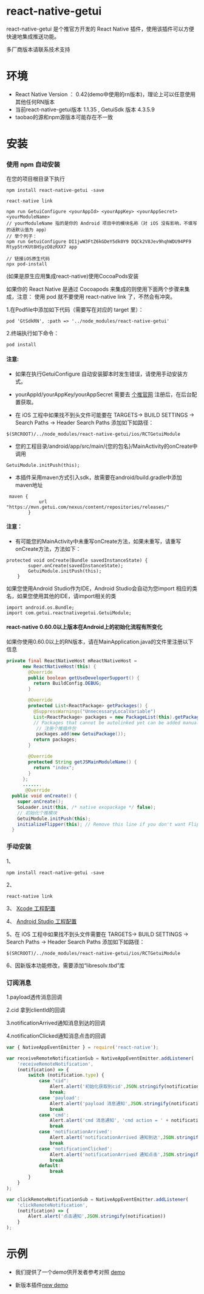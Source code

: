 # react-native-getui 
react-native-getui 是个推官方开发的 React Native 插件，使用该插件可以方便快速地集成推送功能。

多厂商版本请联系技术支持


# 环境

- React Native Version ： 0.42(demo中使用的rn版本)，理论上可以任意使用其他任何RN版本
- 当前react-native-getui版本 1.1.35 , GetuiSdk 版本 4.3.5.9
- taobao的源和npm源版本可能存在不一致

# 安装

### 使用 npm 自动安装

在您的项目根目录下执行

````
npm install react-native-getui -save
````
````
react-native link
````
````
npm run GetuiConfigure <yourAppId> <yourAppKey> <yourAppSecret>  <yourModuleName>
// yourModuleName 指的是你的 Android 项目中的模块名称（对 iOS 没有影响，不填写的话默认值为 app）
// 举个列子：
npm run GetuiConfigure DI1jwW3FtZ6kGDeY5dk0Y9 DQCk2V8Jev9hqhWDU94PF9 Rtyp5trKUt8HSyzD8zRXX7 app

````

```
// 链接iOS原生代码
npx pod-install
```

(如果是原生应用集成react-native)使用CocoaPods安装

如果你的 React Native 是通过 Cocoapods 来集成的则使用下面两个步骤来集成，注意： 使用 pod 就不要使用 react-native link 了，不然会有冲突。

1.在Podfile中添加如下代码（需要写在对应的 target 里）：

````
pod 'GtSdkRN', :path => '../node_modules/react-native-getui'
````

2.终端执行如下命令：

````
pod install
````

#### 注意:

- 如果在执行GetuiConfigure 自动安装脚本时发生错误，请使用手动安装方式。

- yourAppId/yourAppKey/yourAppSecret 需要去 [个推官网](https://dev.getui.com) 注册后，在后台配置获取。

- 在 iOS 工程中如果找不到头文件可能要在 TARGETS-> BUILD SETTINGS -> Search Paths -> Header Search Paths 添加如下如路径：
````
$(SRCROOT)/../node_modules/react-native-getui/ios/RCTGetuiModule
````
- 您的工程目录/android/app/src/main/{您的包名}/MainActivity的onCreate中调用
````
GetuiModule.initPush(this);
````
- 本插件采用maven方式引入sdk，故需要在android/build.gradle中添加maven地址
````
 maven {
            url "https://mvn.getui.com/nexus/content/repositories/releases/"
        }
````

#### 注意：

- 有可能您的MainActivity中未重写onCreate方法，如果未重写，请重写onCreate方法，方法如下：
````
protected void onCreate(Bundle savedInstanceState) {
        super.onCreate(savedInstanceState);
        GetuiModule.initPush(this);
    }
````
如果您使用Android Studio作为IDE，Android Studio会自动为您import 相应的类名，如果您使用其他的IDE，请import相关的类

````
import android.os.Bundle;
import com.getui.reactnativegetui.GetuiModule;
````

####  react-native 0.60.0以上版本在Android上的初始化流程有所变化
如果你使用0.60.0以上的RN版本，请在MainApplication.java的文件里注册以下信息
````java
private final ReactNativeHost mReactNativeHost =
      new ReactNativeHost(this) {
        @Override
        public boolean getUseDeveloperSupport() {
          return BuildConfig.DEBUG;
        }

        @Override
        protected List<ReactPackage> getPackages() {
          @SuppressWarnings("UnnecessaryLocalVariable")
          List<ReactPackage> packages = new PackageList(this).getPackages();
          // Packages that cannot be autolinked yet can be added manually here, for example:
           // 注册个推插件包
           packages.add(new GetuiPackage());
          return packages;
        }

        @Override
        protected String getJSMainModuleName() {
          return "index";
        }
      };
      .......
       @Override
  public void onCreate() {
    super.onCreate();
    SoLoader.init(this, /* native exopackage */ false);
    // 初始化个推模块
    GetuiModule.initPush(this);
    initializeFlipper(this); // Remove this line if you don't want Flipper enabled
  }


````

### 手动安装

1、
````
npm install react-native-getui -save
````

2、
````
react-native link
````

3、
[Xcode 工程配置](https://github.com/GetuiLaboratory/react-native-getui/blob/master/example/document/iOS.md)

4、
[Android Studio 工程配置](https://github.com/GetuiLaboratory/react-native-getui/blob/master/example/document/android.md)

5、在 iOS 工程中如果找不到头文件需要在 TARGETS-> BUILD SETTINGS -> Search Paths -> Header Search Paths 添加如下如路径：

````
$(SRCROOT)/../node_modules/react-native-getui/ios/RCTGetuiModule
````

6、因新版本功能修改，需要添加“libresolv.tbd”库

### 订阅消息

1.payload透传消息回调

2.cid 拿到clientId的回调

3.notificationArrived通知消息到达的回调

4.notificationClicked通知消息点击的回调

````javascript
var { NativeAppEventEmitter } = require('react-native');

var receiveRemoteNotificationSub = NativeAppEventEmitter.addListener(
    'receiveRemoteNotification',
    (notification) => {
        switch (notification.type) {
            case "cid":
                Alert.alert('初始化获取到cid',JSON.stringify(notification))
                break;
            case 'payload':
                Alert.alert('payload 消息通知',JSON.stringify(notification))
                break
            case 'cmd':
                Alert.alert('cmd 消息通知', 'cmd action = ' + notification.cmd)
                break
            case 'notificationArrived':
                Alert.alert('notificationArrived 通知到达',JSON.stringify(notification))
                break
            case 'notificationClicked':
                Alert.alert('notificationArrived 通知点击',JSON.stringify(notification))
                break
            default:
                break
        }
    }
);

var clickRemoteNotificationSub = NativeAppEventEmitter.addListener(
    'clickRemoteNotification',
    (notification) => {
        Alert.alert('点击通知',JSON.stringify(notification))
    }
);
````

# 示例

* 我们提供了一个demo供开发者参考对照 [demo](https://github.com/GetuiLaboratory/react-native-getui/tree/master/example/pushDemo)


* 新版本插件[new demo](https://github.com/GetuiLaboratory/react-native-getui/tree/master/example/pushDemo_new)

